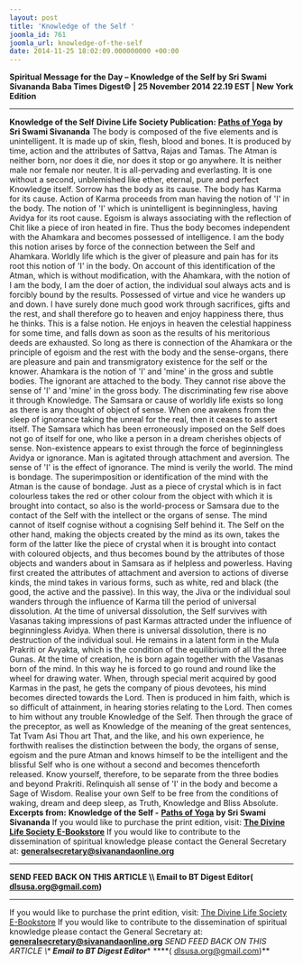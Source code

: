 ```yaml
---
layout: post
title: 'Knowledge of the Self '
joomla_id: 761
joomla_url: knowledge-of-the-self
date: 2014-11-25 18:02:09.000000000 +00:00
---
```

**Spiritual Message for the Day – Knowledge of the Self by Sri Swami Sivananda**
**Baba Times Digest© | 25 November 2014 22.19 EST | New York Edition**
* * *  
**Knowledge of the Self**
**Divine Life Society Publication:** [**Paths of Yoga**](http://www.sivanandaonline.org/public_html/?cmd=displaysection&section_id=633&parent=632&format=html) **by Sri Swami Sivananda**
The body is composed of the five elements and is unintelligent. It is made up of skin, flesh, blood and bones. It is produced by time, action and the attributes of Sattva, Rajas and Tamas.
The Atman is neither born, nor does it die, nor does it stop or go anywhere. It is neither male nor female nor neuter. It is all-pervading and everlasting. It is one without a second, unblemished like ether, eternal, pure and perfect Knowledge itself.
Sorrow has the body as its cause. The body has Karma for its cause. Action of Karma proceeds from man having the notion of 'I' in the body. The notion of 'I' which is unintelligent is beginningless, having Avidya for its root cause. Egoism is always associating with the reflection of Chit like a piece of iron heated in fire. Thus the body becomes independent with the Ahamkara and becomes possessed of intelligence.
I am the body this notion arises by force of the connection between the Self and Ahamkara. Worldly life which is the giver of pleasure and pain has for its root this notion of 'I' in the body. On account of this identification of the Atman, which is without modification, with the Ahamkara, with the notion of I am the body, I am the doer of action, the individual soul always acts and is forcibly bound by the results. Possessed of virtue and vice he wanders up and down. I have surely done much good work through sacrifices, gifts and the rest, and shall therefore go to heaven and enjoy happiness there, thus he thinks. This is a false notion. He enjoys in heaven the celestial happiness for some time, and falls down as soon as the results of his meritorious deeds are exhausted.
So long as there is connection of the Ahamkara or the principle of egoism and the rest with the body and the sense-organs, there are pleasure and pain and transmigratory existence for the self or the knower. Ahamkara is the notion of 'I' and 'mine' in the gross and subtle bodies. The ignorant are attached to the body. They cannot rise above the sense of 'I' and 'mine' in the gross body. The discriminating few rise above it through Knowledge.
The Samsara or cause of worldly life exists so long as there is any thought of object of sense. When one awakens from the sleep of ignorance taking the unreal for the real, then it ceases to assert itself. The Samsara which has been erroneously imposed on the Self does not go of itself for one, who like a person in a dream cherishes objects of sense.
Non-existence appears to exist through the force of beginningless Avidya or ignorance. Man is agitated through attachment and aversion. The sense of 'I' is the effect of ignorance.
The mind is verily the world. The mind is bondage. The superimposition or identification of the mind with the Atman is the cause of bondage.
Just as a piece of crystal which is in fact colourless takes the red or other colour from the object with which it is brought into contact, so also is the world-process or Samsara due to the contact of the Self with the intellect or the organs of sense. The mind cannot of itself cognise without a cognising Self behind it. The Self on the other hand, making the objects created by the mind as its own, takes the form of the latter like the piece of crystal when it is brought into contact with coloured objects, and thus becomes bound by the attributes of those objects and wanders about in Samsara as if helpless and powerless.
Having first created the attributes of attachment and aversion to actions of diverse kinds, the mind takes in various forms, such as white, red and black (the good, the active and the passive). In this way, the Jiva or the individual soul wanders through the influence of Karma till the period of universal dissolution. At the time of universal dissolution, the Self survives with Vasanas taking impressions of past Karmas attracted under the influence of beginningless Avidya.
When there is universal dissolution, there is no destruction of the individual soul. He remains in a latent form in the Mula Prakriti or Avyakta, which is the condition of the equilibrium of all the three Gunas. At the time of creation, he is born again together with the Vasanas born of the mind. In this way he is forced to go round and round like the wheel for drawing water.
When, through special merit acquired by good Karmas in the past, he gets the company of pious devotees, his mind becomes directed towards the Lord. Then is produced in him faith, which is so difficult of attainment, in hearing stories relating to the Lord. Then comes to him without any trouble Knowledge of the Self. Then through the grace of the preceptor, as well as Knowledge of the meaning of the great sentences, Tat Tvam Asi Thou art That, and the like, and his own experience, he forthwith realises the distinction between the body, the organs of sense, egoism and the pure Atman and knows himself to be the intelligent and the blissful Self who is one without a second and becomes thenceforth released.
Know yourself, therefore, to be separate from the three bodies and beyond Prakriti. Relinquish all sense of 'I' in the body and become a Sage of Wisdom. Realise your own Self to be free from the conditions of waking, dream and deep sleep, as Truth, Knowledge and Bliss Absolute.
**Excerpts from:**  **Knowledge of the Self -** [**Paths of Yoga**](http://www.sivanandaonline.org/public_html/?cmd=displaysection&section_id=633&parent=632&format=html) **by Sri Swami Sivananda** 
If you would like to purchase the print edition, visit: **[The Divine Life Society E-Bookstore](http://www.dlshq.org/download/download.htm)**
If you would like to contribute to the dissemination of spiritual knowledge please contact the General Secretary at: [](mailto:%20%3Cscript%20type=%27text/javascript%27%3E%20%3C%21--%20var%20prefix%20=%20%27ma%27%20+%20%27il%27%20+%20%27to%27;%20var%20path%20=%20%27hr%27%20+%20%27ef%27%20+%20%27=%27;%20var%20addy57016%20=%20%27generalsecretary%27%20+%20%27@%27;%20addy57016%20=%20addy57016%20+%20%27sivanandaonline%27%20+%20%27.%27%20+%20%27org%27;%20document.write%28%27%3Ca%20%27%20+%20path%20+%20%27%5C%27%27%20+%20prefix%20+%20%27:%27%20+%20addy57016%20+%20%27%5C%27%3E%27%29;%20document.write%28addy57016%29;%20document.write%28%27%3C%5C/a%3E%27%29;%20//--%3E%5Cn%20%3C/script%3E%3Cscript%20type=%27text/javascript%27%3E%20%3C%21--%20document.write%28%27%3Cspan%20style=%5C%27display:%20none;%5C%27%3E%27%29;%20//--%3E%20%3C/script%3EThis%20email%20address%20is%20being%20protected%20from%20spambots.%20You%20need%20JavaScript%20enabled%20to%20view%20it.%20%3Cscript%20type=%27text/javascript%27%3E%20%3C%21--%20document.write%28%27%3C/%27%29;%20document.write%28%27span%3E%27%29;%20//--%3E%20%3C/script%3E?subject=Contribution%20to%20Dissemination%20of%20Spiritual%20Knowledge) **generalsecretary@sivanandaonline.org**
****
**SEND FEED BACK ON THIS ARTICLE \\\ Email to BT Digest Editor[](mailto:%20%3Cscript%20type=%27text/javascript%27%3E%20%3C%21--%20var%20prefix%20=%20%27ma%27%20+%20%27il%27%20+%20%27to%27;%20var%20path%20=%20%27hr%27%20+%20%27ef%27%20+%20%27=%27;%20var%20addy72654%20=%20%27dlsusa.org%27%20+%20%27@%27;%20addy72654%20=%20addy72654%20+%20%27gmail%27%20+%20%27.%27%20+%20%27com%27;%20document.write%28%27%3Ca%20%27%20+%20path%20+%20%27%5C%27%27%20+%20prefix%20+%20%27:%27%20+%20addy72654%20+%20%27%5C%27%3E%27%29;%20document.write%28addy72654%29;%20document.write%28%27%3C%5C/a%3E%27%29;%20//--%3E%5Cn%20%3C/script%3E%3Cscript%20type=%27text/javascript%27%3E%20%3C%21--%20document.write%28%27%3Cspan%20style=%5C%27display:%20none;%5C%27%3E%27%29;%20//--%3E%20%3C/script%3EThis%20email%20address%20is%20being%20protected%20from%20spambots.%20You%20need%20JavaScript%20enabled%20to%20view%20it.%20%3Cscript%20type=%27text/javascript%27%3E%20%3C%21--%20document.write%28%27%3C/%27%29;%20document.write%28%27span%3E%27%29;%20//--%3E%20%3C/script%3E?subject=DLS%20Posts)( [dlsusa.org@gmail.com](mailto:dlsusa.org@gmail.com))**
* * *
  
If you would like to purchase the print edition, visit: [The Divine Life Society E-Bookstore](http://www.dlshq.org/download/download.htm)
If you would like to contribute to the dissemination of spiritual knowledge please contact the General Secretary at: **[generalsecretary@sivanandaonline.org](mailto:generalsecretary@sivanandaonline.org)**
**SEND FEED BACK ON THIS ARTICLE \\\**  **Email to BT Digest Editor**** [](mailto:%20%3Cscript%20type=%27text/javascript%27%3E%20%3C%21--%20var%20prefix%20=%20%27ma%27%20+%20%27il%27%20+%20%27to%27;%20var%20path%20=%20%27hr%27%20+%20%27ef%27%20+%20%27=%27;%20var%20addy72654%20=%20%27dlsusa.org%27%20+%20%27@%27;%20addy72654%20=%20addy72654%20+%20%27gmail%27%20+%20%27.%27%20+%20%27com%27;%20document.write%28%27%3Ca%20%27%20+%20path%20+%20%27%5C%27%27%20+%20prefix%20+%20%27:%27%20+%20addy72654%20+%20%27%5C%27%3E%27%29;%20document.write%28addy72654%29;%20document.write%28%27%3C%5C/a%3E%27%29;%20//--%3E%5Cn%20%3C/script%3E%3Cscript%20type=%27text/javascript%27%3E%20%3C%21--%20document.write%28%27%3Cspan%20style=%5C%27display:%20none;%5C%27%3E%27%29;%20//--%3E%20%3C/script%3EThis%20email%20address%20is%20being%20protected%20from%20spambots.%20You%20need%20JavaScript%20enabled%20to%20view%20it.%20%3Cscript%20type=%27text/javascript%27%3E%20%3C%21--%20document.write%28%27%3C/%27%29;%20document.write%28%27span%3E%27%29;%20//--%3E%20%3C/script%3E?subject=DLS%20Posts)****( [dlsusa.org@gmail.com](mailto:dlsusa.org@gmail.com))**  
